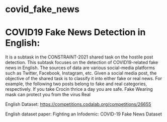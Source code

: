 # covid_fake_news
# COVID19 Fake News Detection in English: 
It is a subtask in the CONSTRAINT-2021 shared task on the hostile post detection.
This subtask focuses on the detection of COVID19-related fake news in English. The sources of data are various social-media platforms such as Twitter, Facebook, Instagram, etc. Given a social media post, the objective of the shared task is to classify it into either fake or real news. For example, the following two posts belong to fake and real categories, respectively.
If you take Crocin thrice a day you are safe. Fake
Wearing mask can protect you from the virus Real

English Dataset: https://competitions.codalab.org/competitions/26655

English dataset paper: Fighting an Infodemic: COVID-19 Fake News Dataset

